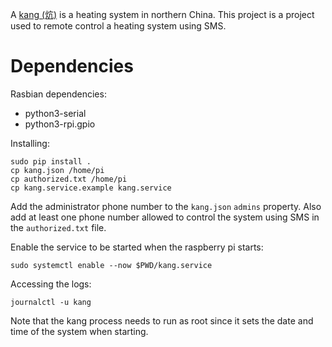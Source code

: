 A [kang (炕)](https://en.wikipedia.org/wiki/Kang_bed-stove) is a heating system in northern China.
This project is a project used to remote control a heating system using SMS.

# Dependencies #

Rasbian dependencies:

* python3-serial
* python3-rpi.gpio

Installing:

```
sudo pip install .
cp kang.json /home/pi
cp authorized.txt /home/pi
cp kang.service.example kang.service
```

Add the administrator phone number to the `kang.json` `admins` property.
Also add at least one phone number allowed to control the system using SMS in the `authorized.txt` file.

Enable the service to be started when the raspberry pi starts:

```
sudo systemctl enable --now $PWD/kang.service
```

Accessing the logs:

```
journalctl -u kang
```

Note that the kang process needs to run as root since it sets the date and time of the system when starting.
